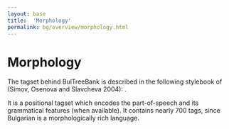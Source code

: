 ```yaml
---
layout: base
title:  'Morphology'
permalink: bg/overview/morphology.html
---
```


# Morphology

The tagset behind BulTreeBank is described in the following stylebook of (Simov, Osenova and Slavcheva 2004): <a href="http://www.bultreebank.org/TechRep/BTB-TR03.pdf"></a>.

It is a positional tagset which encodes the part-of-speech and its grammatical features (when available). It contains nearly 700 tags, since Bulgarian is a morphologically rich language.
